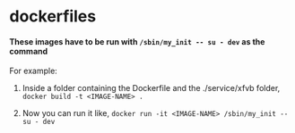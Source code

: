 # dockerfiles

#### These images have to be run with `/sbin/my_init -- su - dev` as the command

For example:

1. Inside a folder containing the Dockerfile and the ./service/xfvb folder,
    `docker build -t <IMAGE-NAME> .`

2. Now you can run it like,
    `docker run -it <IMAGE-NAME> /sbin/my_init -- su - dev`
